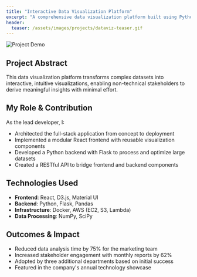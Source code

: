 ```yaml
---
title: "Interactive Data Visualization Platform"
excerpt: "A comprehensive data visualization platform built using Python and React"
header:
  teaser: /assets/images/projects/dataviz-teaser.gif
---
```


![Project Demo](/assets/images/projects/dataviz-demo.gif)

## Project Abstract

This data visualization platform transforms complex datasets into interactive, intuitive visualizations, enabling non-technical stakeholders to derive meaningful insights with minimal effort.

## My Role & Contribution

As the lead developer, I:
- Architected the full-stack application from concept to deployment
- Implemented a modular React frontend with reusable visualization components
- Developed a Python backend with Flask to process and optimize large datasets
- Created a RESTful API to bridge frontend and backend components

## Technologies Used

- **Frontend**: React, D3.js, Material UI
- **Backend**: Python, Flask, Pandas
- **Infrastructure**: Docker, AWS (EC2, S3, Lambda)
- **Data Processing**: NumPy, SciPy

## Outcomes & Impact

- Reduced data analysis time by 75% for the marketing team
- Increased stakeholder engagement with monthly reports by 62%
- Adopted by three additional departments based on initial success
- Featured in the company's annual technology showcase
